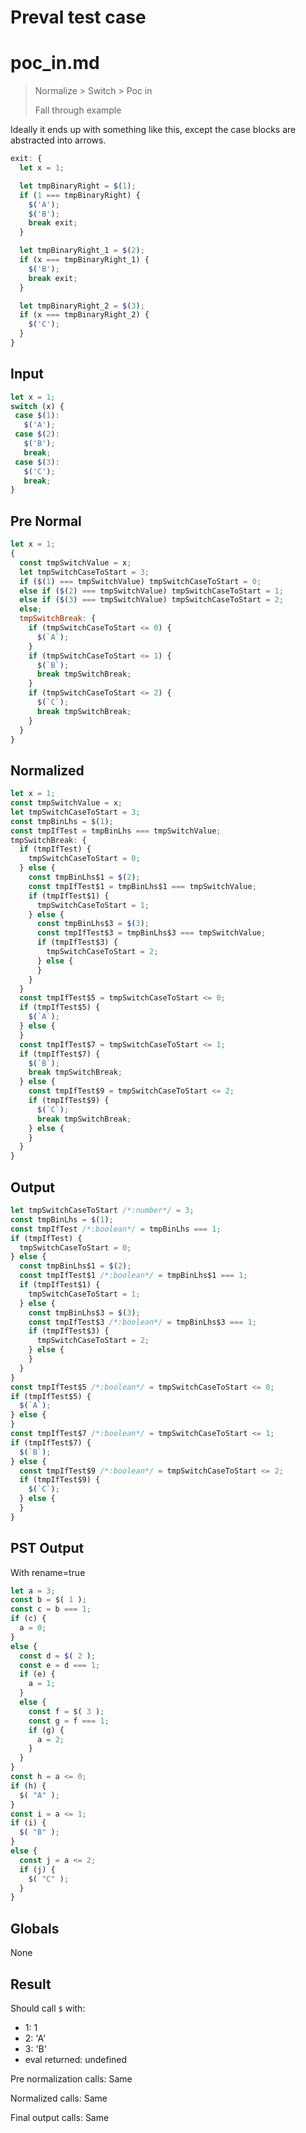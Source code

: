 # Preval test case

# poc_in.md

> Normalize > Switch > Poc in
>
> Fall through example

Ideally it ends up with something like this, except the case blocks are abstracted into arrows.

```js
exit: {
  let x = 1;

  let tmpBinaryRight = $(1);
  if (1 === tmpBinaryRight) {
    $('A');
    $('B');
    break exit;
  } 

  let tmpBinaryRight_1 = $(2);
  if (x === tmpBinaryRight_1) {
    $('B');
    break exit;
  }

  let tmpBinaryRight_2 = $(3);
  if (x === tmpBinaryRight_2) {
    $('C');
  }
}
```

## Input

`````js filename=intro
let x = 1;
switch (x) {
 case $(1):
   $('A');
 case $(2):
   $('B');
   break;
 case $(3):
   $('C');
   break;
}
`````

## Pre Normal


`````js filename=intro
let x = 1;
{
  const tmpSwitchValue = x;
  let tmpSwitchCaseToStart = 3;
  if ($(1) === tmpSwitchValue) tmpSwitchCaseToStart = 0;
  else if ($(2) === tmpSwitchValue) tmpSwitchCaseToStart = 1;
  else if ($(3) === tmpSwitchValue) tmpSwitchCaseToStart = 2;
  else;
  tmpSwitchBreak: {
    if (tmpSwitchCaseToStart <= 0) {
      $(`A`);
    }
    if (tmpSwitchCaseToStart <= 1) {
      $(`B`);
      break tmpSwitchBreak;
    }
    if (tmpSwitchCaseToStart <= 2) {
      $(`C`);
      break tmpSwitchBreak;
    }
  }
}
`````

## Normalized


`````js filename=intro
let x = 1;
const tmpSwitchValue = x;
let tmpSwitchCaseToStart = 3;
const tmpBinLhs = $(1);
const tmpIfTest = tmpBinLhs === tmpSwitchValue;
tmpSwitchBreak: {
  if (tmpIfTest) {
    tmpSwitchCaseToStart = 0;
  } else {
    const tmpBinLhs$1 = $(2);
    const tmpIfTest$1 = tmpBinLhs$1 === tmpSwitchValue;
    if (tmpIfTest$1) {
      tmpSwitchCaseToStart = 1;
    } else {
      const tmpBinLhs$3 = $(3);
      const tmpIfTest$3 = tmpBinLhs$3 === tmpSwitchValue;
      if (tmpIfTest$3) {
        tmpSwitchCaseToStart = 2;
      } else {
      }
    }
  }
  const tmpIfTest$5 = tmpSwitchCaseToStart <= 0;
  if (tmpIfTest$5) {
    $(`A`);
  } else {
  }
  const tmpIfTest$7 = tmpSwitchCaseToStart <= 1;
  if (tmpIfTest$7) {
    $(`B`);
    break tmpSwitchBreak;
  } else {
    const tmpIfTest$9 = tmpSwitchCaseToStart <= 2;
    if (tmpIfTest$9) {
      $(`C`);
      break tmpSwitchBreak;
    } else {
    }
  }
}
`````

## Output


`````js filename=intro
let tmpSwitchCaseToStart /*:number*/ = 3;
const tmpBinLhs = $(1);
const tmpIfTest /*:boolean*/ = tmpBinLhs === 1;
if (tmpIfTest) {
  tmpSwitchCaseToStart = 0;
} else {
  const tmpBinLhs$1 = $(2);
  const tmpIfTest$1 /*:boolean*/ = tmpBinLhs$1 === 1;
  if (tmpIfTest$1) {
    tmpSwitchCaseToStart = 1;
  } else {
    const tmpBinLhs$3 = $(3);
    const tmpIfTest$3 /*:boolean*/ = tmpBinLhs$3 === 1;
    if (tmpIfTest$3) {
      tmpSwitchCaseToStart = 2;
    } else {
    }
  }
}
const tmpIfTest$5 /*:boolean*/ = tmpSwitchCaseToStart <= 0;
if (tmpIfTest$5) {
  $(`A`);
} else {
}
const tmpIfTest$7 /*:boolean*/ = tmpSwitchCaseToStart <= 1;
if (tmpIfTest$7) {
  $(`B`);
} else {
  const tmpIfTest$9 /*:boolean*/ = tmpSwitchCaseToStart <= 2;
  if (tmpIfTest$9) {
    $(`C`);
  } else {
  }
}
`````

## PST Output

With rename=true

`````js filename=intro
let a = 3;
const b = $( 1 );
const c = b === 1;
if (c) {
  a = 0;
}
else {
  const d = $( 2 );
  const e = d === 1;
  if (e) {
    a = 1;
  }
  else {
    const f = $( 3 );
    const g = f === 1;
    if (g) {
      a = 2;
    }
  }
}
const h = a <= 0;
if (h) {
  $( "A" );
}
const i = a <= 1;
if (i) {
  $( "B" );
}
else {
  const j = a <= 2;
  if (j) {
    $( "C" );
  }
}
`````

## Globals

None

## Result

Should call `$` with:
 - 1: 1
 - 2: 'A'
 - 3: 'B'
 - eval returned: undefined

Pre normalization calls: Same

Normalized calls: Same

Final output calls: Same
